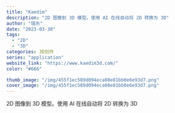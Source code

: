 ```yaml
---
title: "Kaedim"
description: "2D 图像到 3D 模型。使用 AI 在线自动将 2D 转换为 3D"
author: "瑞东"
date: "2023-03-30"
tags:
  - "2D"
  - "3D"
categories: 3D创作
series: "application"
website_link: "https://www.kaedim3d.com/"
color: "#666"

thumb_image: "/img/455f1ec589d094eca08e81bb0e6e93d7.png"
cover_image: "/img/455f1ec589d094eca08e81bb0e6e93d7.png"
---
```


2D 图像到 3D 模型。使用 AI 在线自动将 2D 转换为 3D